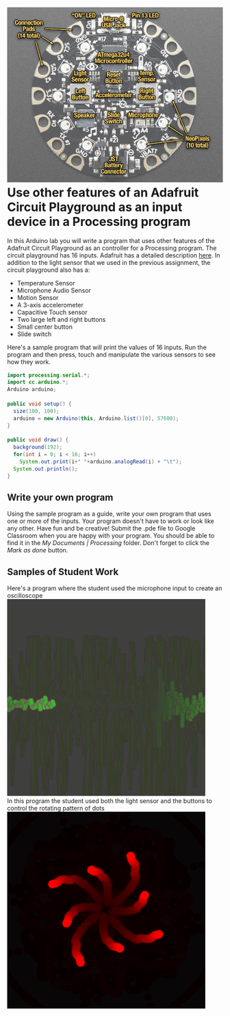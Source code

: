 ![](CircuitPlaygroundLabeled.jpg)   
Use other features of an Adafruit Circuit Playground as an input device in a Processing program
===============================================================================================
In this Arduino lab you will write a program that uses other features of the Adafruit Circuit Playground as an controller for a Processing program. The circuit playground has 16 inputs. Adafruit has a detailed description [here](https://learn.adafruit.com/introducing-circuit-playground/guided-tour). In addition to the light sensor that we used in the previous assignment, the circuit playground also has a:
* Temperature Sensor
* Microphone Audio Sensor
* Motion Sensor
* A 3-axis accelerometer
* Capacitive Touch sensor
* Two large left and right buttons
* Small center button
* Slide switch 

Here's a sample program that will print the values of 16 inputs. Run the program and then press, touch and manipulate the various sensors to see how they work.
```java {.line-numbers}
import processing.serial.*;
import cc.arduino.*;
Arduino arduino;

public void setup() {
  size(100, 100);
  arduino = new Arduino(this, Arduino.list()[0], 57600);
}

public void draw() {
  background(192);
  for(int i = 0; i < 16; i++)
    System.out.print(i+" "+arduino.analogRead(i) + "\t");
  System.out.println();
}
```
Write your own program
----------------------
Using the sample program as a guide, write your own program that uses one or more of the inputs. Your program doesn't have to work or look like any other. Have fun and be creative! Submit the .pde file to Google Classroom when you are happy with your program. You should be able to find it in the *My Documents | Processing* folder. Don't forget to click the *Mark as done* button.

Samples of Student Work
-----------------------
Here's a program where the student used the microphone input to create an oscilloscope   
![](Oscilloscope1.gif)   
In this program the student used both the light sensor and the buttons to control the rotating pattern of dots
![](Shapes.gif)   
